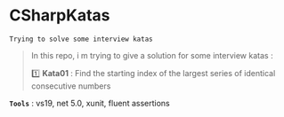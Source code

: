 # CSharpKatas
```
Trying to solve some interview katas
```

> In this repo, i m trying to give a solution for some interview katas :
>
> :one: **Kata01** :  Find the starting index of the largest series of identical consecutive numbers
>

**`Tools`** : vs19, net 5.0, xunit, fluent assertions
